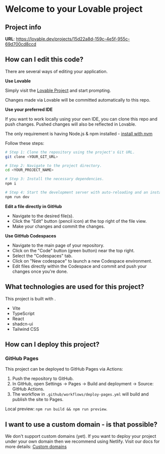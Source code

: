 # Welcome to your Lovable project

## Project info

**URL**: https://lovable.dev/projects/15d22a8d-159c-4e5f-955c-69d700cd8ccd

## How can I edit this code?

There are several ways of editing your application.

**Use Lovable**

Simply visit the [Lovable Project](https://lovable.dev/projects/15d22a8d-159c-4e5f-955c-69d700cd8ccd) and start prompting.

Changes made via Lovable will be committed automatically to this repo.

**Use your preferred IDE**

If you want to work locally using your own IDE, you can clone this repo and push changes. Pushed changes will also be reflected in Lovable.

The only requirement is having Node.js & npm installed - [install with nvm](https://github.com/nvm-sh/nvm#installing-and-updating)

Follow these steps:

```sh
# Step 1: Clone the repository using the project's Git URL.
git clone <YOUR_GIT_URL>

# Step 2: Navigate to the project directory.
cd <YOUR_PROJECT_NAME>

# Step 3: Install the necessary dependencies.
npm i

# Step 4: Start the development server with auto-reloading and an instant preview.
npm run dev
```

**Edit a file directly in GitHub**

- Navigate to the desired file(s).
- Click the "Edit" button (pencil icon) at the top right of the file view.
- Make your changes and commit the changes.

**Use GitHub Codespaces**

- Navigate to the main page of your repository.
- Click on the "Code" button (green button) near the top right.
- Select the "Codespaces" tab.
- Click on "New codespace" to launch a new Codespace environment.
- Edit files directly within the Codespace and commit and push your changes once you're done.

## What technologies are used for this project?

This project is built with .

- Vite
- TypeScript
- React
- shadcn-ui
- Tailwind CSS

## How can I deploy this project?

### GitHub Pages

This project can be deployed to GitHub Pages via Actions:

1. Push the repository to GitHub.
2. In GitHub, open Settings → Pages → Build and deployment → Source: GitHub Actions.
3. The workflow in `.github/workflows/deploy-pages.yml` will build and publish the site to Pages.

Local preview: `npm run build && npm run preview`.

## I want to use a custom domain - is that possible?

We don't support custom domains (yet). If you want to deploy your project under your own domain then we recommend using Netlify. Visit our docs for more details: [Custom domains](https://docs.lovable.dev/tips-tricks/custom-domain/)
